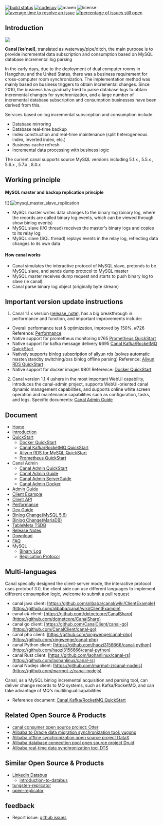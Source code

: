 [![build status](https://travis-ci.com/alibaba/canal.svg?branch=master)](https://travis-ci.com/alibaba/canal)
[![codecov](https://codecov.io/gh/alibaba/canal/branch/master/graph/badge.svg)](https://codecov.io/gh/alibaba/canal)
![maven](https://img.shields.io/maven-central/v/com.alibaba.otter/canal.svg)
![license](https://img.shields.io/github/license/alibaba/canal.svg)
[![average time to resolve an issue](http://isitmaintained.com/badge/resolution/alibaba/canal.svg)](http://isitmaintained.com/project/alibaba/canal "average time to resolve an issue")
[![percentage of issues still open](http://isitmaintained.com/badge/open/alibaba/canal.svg)](http://isitmaintained.com/project/alibaba/canal "percentage of issues still open")

## Introduction

![](https://img-blog.csdnimg.cn/20191104101735947.png)

**Canal [kə'næl]**, translated as waterway/pipe/ditch, the main purpose is to provide incremental data subscription and consumption based on MySQL database incremental log parsing

In the early days, due to the deployment of dual computer rooms in Hangzhou and the United States, there was a business requirement for cross-computer room synchronization. The implementation method was mainly based on business triggers to obtain incremental changes. Since 2010, the business has gradually tried to parse database logs to obtain incremental changes for synchronization, and a large number of incremental database subscription and consumption businesses have been derived from this.

Services based on log incremental subscription and consumption include
- Database mirroring
- Database real-time backup
- Index construction and real-time maintenance (split heterogeneous index, inverted index, etc.)
- Business cache refresh
- Incremental data processing with business logic

The current canal supports source MySQL versions including 5.1.x , 5.5.x , 5.6.x , 5.7.x , 8.0.x

## Working principle
#### MySQL master and backup replication principle
![](![mysql_master_slave_replication](https://user-images.githubusercontent.com/31732943/211264721-878603fd-39d8-4940-bb2e-199cd78f867b.png)
- MySQL master writes data changes to the binary log (binary log, where the records are called binary log events, which can be viewed through show binlog events)
- MySQL slave (I/O thread) receives the master's binary logs and copies to its relay log
- MySQL slave (SQL thread) replays events in the relay log, reflecting data changes to its own data

#### How canal works
- Canal simulates the interactive protocol of MySQL slave, pretends to be MySQL slave, and sends dump protocol to MySQL master
- MySQL master receives dump request and starts to push binary log to slave (ie canal)
- Canal parse binary log object (originally byte stream)

## Important version update instructions

1. Canal 1.1.x version ([release_note](https://github.com/alibaba/canal/releases)), has a big breakthrough in performance and function, and important improvements include:

- Overall performance test & optimization, improved by 150%. #726 Reference: [Performance](https://github.com/alibaba/canal/wiki/Performance)
- Native support for prometheus monitoring #765 [Prometheus QuickStart](https://github.com/alibaba/canal/wiki/Prometheus-QuickStart)
- Native support for kafka message delivery #695 [Canal Kafka/RocketMQ QuickStart](https://github.com/alibaba/canal/wiki/Canal-Kafka-RocketMQ-QuickStart)
- Natively supports binlog subscription of aliyun rds (solves automatic master/standby switching/oss binlog offline parsing) Reference: [Aliyun RDS QuickStart](https://github.com/alibaba/canal/wiki/aliyun-RDS-QuickStart)
- Native support for docker images #801 Reference: [Docker QuickStart](https://github.com/alibaba/canal/wiki/Docker-QuickStart)

2. Canal version 1.1.4 ushers in the most important WebUI capability, introduces the canal-admin project, supports WebUI-oriented canal dynamic management capabilities, and supports online white screen operation and maintenance capabilities such as configuration, tasks, and logs. Specific documents: [Canal Admin Guide](https://github.com/alibaba/canal/wiki/Canal-Admin-Guide)

## Document

- [Home](https://github.com/alibaba/canal/wiki/Home)
- [Introduction](https://github.com/alibaba/canal/wiki/Introduction)
- [QuickStart](https://github.com/alibaba/canal/wiki/QuickStart)
  - [Docker QuickStart](https://github.com/alibaba/canal/wiki/Docker-QuickStart)
  - [Canal Kafka/RocketMQ QuickStart](https://github.com/alibaba/canal/wiki/Canal-Kafka-RocketMQ-QuickStart")
  - [Aliyun RDS for MySQL QuickStart](https://github.com/alibaba/canal/wiki/aliyun-RDS-QuickStart)
  - [Prometheus QuickStart](https://github.com/alibaba/canal/wiki/Prometheus-QuickStart)
- Canal Admin
  - [Canal Admin QuickStart](https://github.com/alibaba/canal/wiki/Canal-Admin-QuickStart)
  - [Canal Admin Guide](https://github.com/alibaba/canal/wiki/Canal-Admin-Guide)
  - [Canal Admin ServerGuide](https://github.com/alibaba/canal/wiki/Canal-Admin-ServerGuide)
  - [Canal Admin Docker](https://github.com/alibaba/canal/wiki/Canal-Admin-Docker)  
- [Admin Guide](https://github.com/alibaba/canal/wiki/AdminGuide)
- [Client Example](https://github.com/alibaba/canal/wiki/ClientExample)
- [Client API](https://github.com/alibaba/canal/wiki/ClientAPI)
- [Performance](https://github.com/alibaba/canal/wiki/Performance)
- [Dev Guide](https://github.com/alibaba/canal/wiki/DevGuide)
- [Binlog Change(MySQL 5.6)](https://github.com/alibaba/canal/wiki/BinlogChange%28mysql5.6%29)
- [Binlog Change(MariaDB)](https://github.com/alibaba/canal/wiki/BinlogChange%28MariaDB%29)
- [TableMeta TSDB](https://github.com/alibaba/canal/wiki/TableMetaTSDB)
- [Release Notes](http://alibaba.github.com/canal/release.html)
- [Download](https://github.com/alibaba/canal/releases)
- [FAQ](https://github.com/alibaba/canal/wiki/FAQ)
- MySQL
  - [Binary Log](https://dev.mysql.com/doc/refman/8.0/en/binary-log.html)
  - [Replication Protocol](https://dev.mysql.com/doc/dev/mysql-server/latest/page_protocol_replication.html)

## Multi-languages

Canal specially designed the client-server mode, the interactive protocol uses protobuf 3.0, the client side can use different languages to implement different consumption logic, welcome to submit a pull request
  
- canal java client: [https://github.com/alibaba/canal/wiki/ClientExample](https://github.com/alibaba/canal/wiki/ClientExample)
- canal c# client: [https://github.com/dotnetcore/CanalSharp](https://github.com/dotnetcore/CanalSharp)
- canal go client: [https://github.com/CanalClient/canal-go](https://github.com/CanalClient/canal-go)
- canal php client: [https://github.com/xingwenge/canal-php](https://github.com/xingwenge/canal-php)
- canal Python client: [https://github.com/haozi3156666/canal-python](https://github.com/haozi3156666/canal-python)
- canal Rust client: [https://github.com/laohanlinux/canal-rs](https://github.com/laohanlinux/canal-rs)
- canal Nodejs client: [https://github.com/marmot-z/canal-nodejs](https://github.com/marmot-z/canal-nodejs)

Canal, as a MySQL binlog incremental acquisition and parsing tool, can deliver change records to MQ systems, such as Kafka/RocketMQ, and can take advantage of MQ's multilingual capabilities

- Reference document: [Canal Kafka/RocketMQ QuickStart](https://github.com/alibaba/canal/wiki/Canal-Kafka-RocketMQ-QuickStart)

## Related Open Source & Products
- [canal consumer open source project: Otter](http://github.com/alibaba/otter)
- [Alibaba to Oracle data migration synchronization tool: yugong](http://github.com/alibaba/yugong)
- [Alibaba offline synchronization open source project DataX](https://github.com/alibaba/datax)
- [Alibaba database connection pool open source project Druid](https://github.com/alibaba/druid)
- [Alibaba real-time data synchronization tool DTS](https://www.aliyun.com/product/dts)

## Similar Open Source & Products
- [Linkedin Databus](https://github.com/linkedin/databus)
  - [introduction-to-databus](https://www.slideshare.net/amywtang/introduction-to-databus)
- [tungsten-replicator](http://code.google.com/p/tungsten-replicator)
- [open-replicator](http://code.google.com/p/open-replicator)
	
## feedback
- Report issue: [github issues](https://github.com/alibaba/canal/issues)
